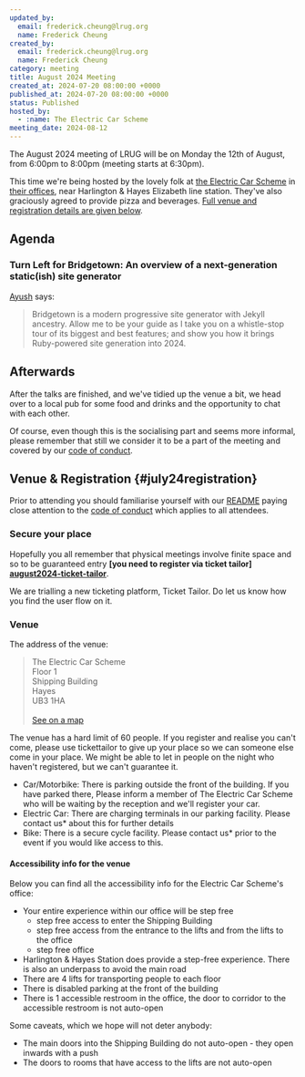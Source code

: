 ```yaml
---
updated_by:
  email: frederick.cheung@lrug.org
  name: Frederick Cheung
created_by:
  email: frederick.cheung@lrug.org
  name: Frederick Cheung
category: meeting
title: August 2024 Meeting
created_at: 2024-07-20 08:00:00 +0000
published_at: 2024-07-20 08:00:00 +0000
status: Published
hosted_by:
  - :name: The Electric Car Scheme
meeting_date: 2024-08-12
---
```


The August 2024 meeting of LRUG will be on Monday the 12th of August, from 6:00pm
to 8:00pm (meeting starts at 6:30pm).

This time we're being hosted by the lovely folk at
[the Electric Car Scheme](https://www.electriccarscheme.com/careers) in [their offices][ecs-venue], near Harlington & Hayes Elizabeth line station. They've also graciously agreed to provide pizza and beverages. [Full venue and registration details are given
below](#august24registration).

## Agenda

### Turn Left for Bridgetown: An overview of a next-generation static(ish) site generator

[Ayush](https://ruby.social/@ayush) says:

> Bridgetown is a modern progressive site generator with Jekyll ancestry. Allow me to be your guide as I take you on a whistle-stop tour of its biggest and best features; and show you how it brings Ruby-powered site generation into 2024.


## Afterwards

After the talks are finished, and we've tidied up the venue a bit, we head over
to a local pub for some food and drinks and the opportunity to chat with each
other.

Of course, even though this is the socialising part and seems more
informal, please remember that still we consider it to be a part of the
meeting and covered by our [code of conduct](http://readme.lrug.org/#code-of-conduct).

## Venue & Registration {#july24registration}

Prior to attending you should familiarise yourself with our
[README](http://readme.lrug.org/) paying close attention to the [code of
conduct](http://readme.lrug.org/#code-of-conduct) which applies to all
attendees.

### Secure your place

Hopefully you all remember that physical meetings involve finite space and so to
be guaranteed entry **[you need to register via ticket tailor]
[august2024-ticket-tailor]**.

We are trialling a new ticketing platform, Ticket Tailor. Do let us know how you
find the user flow on it.

### Venue

The address of the venue:

> The Electric Car Scheme<br/>Floor 1<br/>Shipping Building<br/>Hayes<br/>UB3 1HA<br/><br/>[See on a map][ecs-venue]

The venue has a hard limit of 60 people.  If you register and realise you
can't come, please use tickettailor to give up your place so we can someone
else come in your place.  We might be able to let in people on the night
who haven't registered, but we can't guarantee it.

- Car/Motorbike: There is parking outside the front of the building. If you have parked there, Please inform a member of The Electric Car Scheme who will be waiting by the reception and we'll register your car.
- Electric Car: There are charging terminals in our parking facility. Please contact us* about this for further details
- Bike: There is a secure cycle facility. Please contact us* prior to the event if you would like access to this.


#### Accessibility info for the venue

Below you can find all the accessibility info for the Electric Car Scheme's office:

- Your entire experience within our office will be step free
    - step free access to enter the Shipping Building
    - step free access from the entrance to the lifts and from the lifts to the office
    - step free office
- Harlington & Hayes Station does provide a step-free experience. There is also an underpass to avoid the main road
- There are 4 lifts for transporting people to each floor
- There is disabled parking at the front of the building
- There is 1 accessible restroom in the office, the door to corridor to the accessible restroom is not auto-open

Some caveats, which we hope will not deter anybody:

- The main doors into the Shipping Building do not auto-open - they open inwards with a push
- The doors to rooms that have access to the lifts are not auto-open

[ecs-venue]: https://maps.app.goo.gl/kmG1LjCEnFSXb5eg8
[august2024-ticket-tailor]: https://buytickets.at/lrug/1327623
